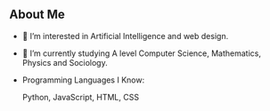 ## About Me
- 👀 I’m interested in Artificial Intelligence and web design.
- 🌱 I’m currently studying A level Computer Science, Mathematics, Physics and Sociology.

- Programming Languages I Know:

	 Python, JavaScript, HTML, CSS
